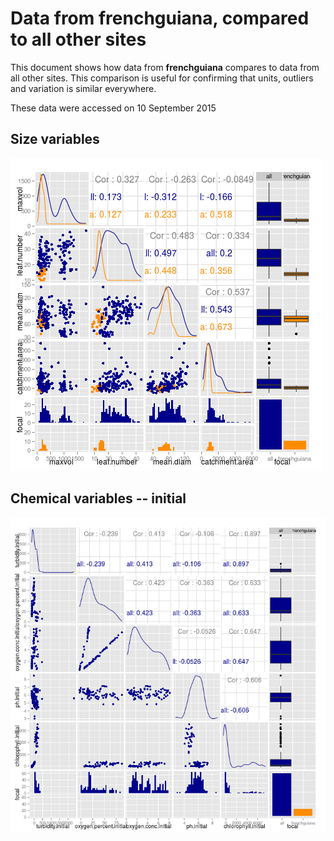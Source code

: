 # Data from frenchguiana, compared to all other sites

This document shows how data from **frenchguiana** compares to data from all other sites. This comparison is useful for confirming that units, outliers and variation is similar everywhere.

These data were accessed on 10 September 2015




## Size variables

![img](figure/size_pairs_frenchguiana.png)


## Chemical variables -- initial

![img](figure/chem_ini_pairs_frenchguiana.png)

